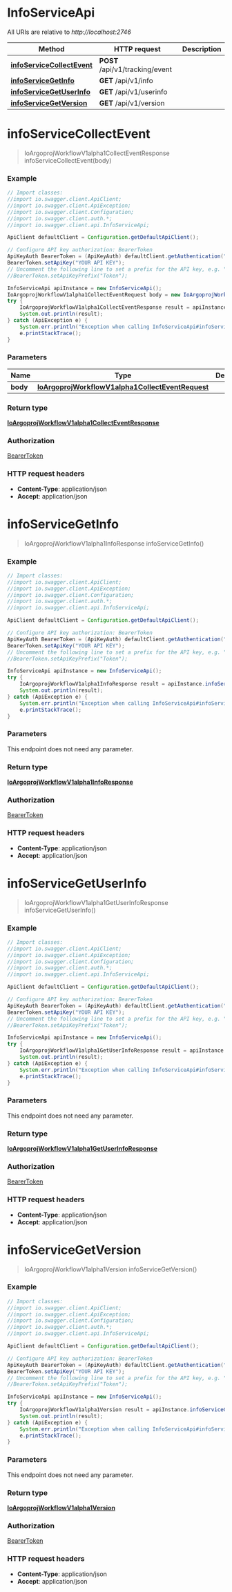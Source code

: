 # InfoServiceApi

All URIs are relative to *http://localhost:2746*

Method | HTTP request | Description
------------- | ------------- | -------------
[**infoServiceCollectEvent**](InfoServiceApi.md#infoServiceCollectEvent) | **POST** /api/v1/tracking/event | 
[**infoServiceGetInfo**](InfoServiceApi.md#infoServiceGetInfo) | **GET** /api/v1/info | 
[**infoServiceGetUserInfo**](InfoServiceApi.md#infoServiceGetUserInfo) | **GET** /api/v1/userinfo | 
[**infoServiceGetVersion**](InfoServiceApi.md#infoServiceGetVersion) | **GET** /api/v1/version | 


<a name="infoServiceCollectEvent"></a>
# **infoServiceCollectEvent**
> IoArgoprojWorkflowV1alpha1CollectEventResponse infoServiceCollectEvent(body)



### Example
```java
// Import classes:
//import io.swagger.client.ApiClient;
//import io.swagger.client.ApiException;
//import io.swagger.client.Configuration;
//import io.swagger.client.auth.*;
//import io.swagger.client.api.InfoServiceApi;

ApiClient defaultClient = Configuration.getDefaultApiClient();

// Configure API key authorization: BearerToken
ApiKeyAuth BearerToken = (ApiKeyAuth) defaultClient.getAuthentication("BearerToken");
BearerToken.setApiKey("YOUR API KEY");
// Uncomment the following line to set a prefix for the API key, e.g. "Token" (defaults to null)
//BearerToken.setApiKeyPrefix("Token");

InfoServiceApi apiInstance = new InfoServiceApi();
IoArgoprojWorkflowV1alpha1CollectEventRequest body = new IoArgoprojWorkflowV1alpha1CollectEventRequest(); // IoArgoprojWorkflowV1alpha1CollectEventRequest | 
try {
    IoArgoprojWorkflowV1alpha1CollectEventResponse result = apiInstance.infoServiceCollectEvent(body);
    System.out.println(result);
} catch (ApiException e) {
    System.err.println("Exception when calling InfoServiceApi#infoServiceCollectEvent");
    e.printStackTrace();
}
```

### Parameters

Name | Type | Description  | Notes
------------- | ------------- | ------------- | -------------
 **body** | [**IoArgoprojWorkflowV1alpha1CollectEventRequest**](IoArgoprojWorkflowV1alpha1CollectEventRequest.md)|  |

### Return type

[**IoArgoprojWorkflowV1alpha1CollectEventResponse**](IoArgoprojWorkflowV1alpha1CollectEventResponse.md)

### Authorization

[BearerToken](../README.md#BearerToken)

### HTTP request headers

 - **Content-Type**: application/json
 - **Accept**: application/json

<a name="infoServiceGetInfo"></a>
# **infoServiceGetInfo**
> IoArgoprojWorkflowV1alpha1InfoResponse infoServiceGetInfo()



### Example
```java
// Import classes:
//import io.swagger.client.ApiClient;
//import io.swagger.client.ApiException;
//import io.swagger.client.Configuration;
//import io.swagger.client.auth.*;
//import io.swagger.client.api.InfoServiceApi;

ApiClient defaultClient = Configuration.getDefaultApiClient();

// Configure API key authorization: BearerToken
ApiKeyAuth BearerToken = (ApiKeyAuth) defaultClient.getAuthentication("BearerToken");
BearerToken.setApiKey("YOUR API KEY");
// Uncomment the following line to set a prefix for the API key, e.g. "Token" (defaults to null)
//BearerToken.setApiKeyPrefix("Token");

InfoServiceApi apiInstance = new InfoServiceApi();
try {
    IoArgoprojWorkflowV1alpha1InfoResponse result = apiInstance.infoServiceGetInfo();
    System.out.println(result);
} catch (ApiException e) {
    System.err.println("Exception when calling InfoServiceApi#infoServiceGetInfo");
    e.printStackTrace();
}
```

### Parameters
This endpoint does not need any parameter.

### Return type

[**IoArgoprojWorkflowV1alpha1InfoResponse**](IoArgoprojWorkflowV1alpha1InfoResponse.md)

### Authorization

[BearerToken](../README.md#BearerToken)

### HTTP request headers

 - **Content-Type**: application/json
 - **Accept**: application/json

<a name="infoServiceGetUserInfo"></a>
# **infoServiceGetUserInfo**
> IoArgoprojWorkflowV1alpha1GetUserInfoResponse infoServiceGetUserInfo()



### Example
```java
// Import classes:
//import io.swagger.client.ApiClient;
//import io.swagger.client.ApiException;
//import io.swagger.client.Configuration;
//import io.swagger.client.auth.*;
//import io.swagger.client.api.InfoServiceApi;

ApiClient defaultClient = Configuration.getDefaultApiClient();

// Configure API key authorization: BearerToken
ApiKeyAuth BearerToken = (ApiKeyAuth) defaultClient.getAuthentication("BearerToken");
BearerToken.setApiKey("YOUR API KEY");
// Uncomment the following line to set a prefix for the API key, e.g. "Token" (defaults to null)
//BearerToken.setApiKeyPrefix("Token");

InfoServiceApi apiInstance = new InfoServiceApi();
try {
    IoArgoprojWorkflowV1alpha1GetUserInfoResponse result = apiInstance.infoServiceGetUserInfo();
    System.out.println(result);
} catch (ApiException e) {
    System.err.println("Exception when calling InfoServiceApi#infoServiceGetUserInfo");
    e.printStackTrace();
}
```

### Parameters
This endpoint does not need any parameter.

### Return type

[**IoArgoprojWorkflowV1alpha1GetUserInfoResponse**](IoArgoprojWorkflowV1alpha1GetUserInfoResponse.md)

### Authorization

[BearerToken](../README.md#BearerToken)

### HTTP request headers

 - **Content-Type**: application/json
 - **Accept**: application/json

<a name="infoServiceGetVersion"></a>
# **infoServiceGetVersion**
> IoArgoprojWorkflowV1alpha1Version infoServiceGetVersion()



### Example
```java
// Import classes:
//import io.swagger.client.ApiClient;
//import io.swagger.client.ApiException;
//import io.swagger.client.Configuration;
//import io.swagger.client.auth.*;
//import io.swagger.client.api.InfoServiceApi;

ApiClient defaultClient = Configuration.getDefaultApiClient();

// Configure API key authorization: BearerToken
ApiKeyAuth BearerToken = (ApiKeyAuth) defaultClient.getAuthentication("BearerToken");
BearerToken.setApiKey("YOUR API KEY");
// Uncomment the following line to set a prefix for the API key, e.g. "Token" (defaults to null)
//BearerToken.setApiKeyPrefix("Token");

InfoServiceApi apiInstance = new InfoServiceApi();
try {
    IoArgoprojWorkflowV1alpha1Version result = apiInstance.infoServiceGetVersion();
    System.out.println(result);
} catch (ApiException e) {
    System.err.println("Exception when calling InfoServiceApi#infoServiceGetVersion");
    e.printStackTrace();
}
```

### Parameters
This endpoint does not need any parameter.

### Return type

[**IoArgoprojWorkflowV1alpha1Version**](IoArgoprojWorkflowV1alpha1Version.md)

### Authorization

[BearerToken](../README.md#BearerToken)

### HTTP request headers

 - **Content-Type**: application/json
 - **Accept**: application/json

